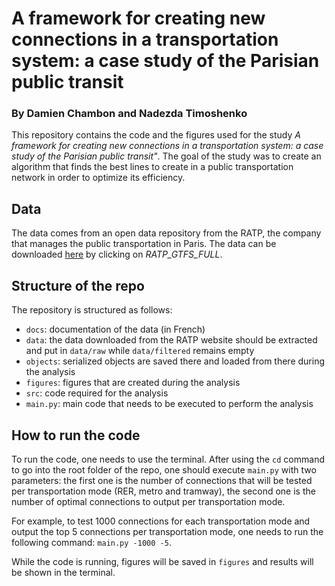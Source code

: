 # A framework for creating new connections in a transportation system: a case study of the Parisian public transit

### By Damien Chambon and Nadezda Timoshenko

This repository contains the code and the figures used for the study _A framework for creating new connections in a transportation system: a case study of the Parisian public transit"_. The goal of the study was to create an algorithm that finds the best lines to create in a public transportation network in order to optimize its efficiency.

## Data
The data comes from an open data repository from the RATP, the company that manages the public transportation in Paris. The data can be downloaded [here](https://data.ratp.fr/explore/dataset/offre-transport-de-la-ratp-format-gtfs/information/) by clicking on _RATP_GTFS_FULL_.

## Structure of the repo
The repository is structured as follows:

- `docs`: documentation of the data (in French)
- `data`: the data downloaded from the RATP website should be extracted and put in `data/raw` while `data/filtered` remains empty
- `objects`: serialized objects are saved there and loaded from there during the analysis
- `figures`: figures that are created during the analysis
- `src`: code required for the analysis
- `main.py`: main code that needs to be executed to perform the analysis

## How to run the code
To run the code, one needs to use the terminal. After using the `cd` command to go into the root folder of the repo, one should execute `main.py` with two parameters: the first one is the number of connections that will be tested per transportation mode (RER, metro and tramway), the second one is the number of optimal connections to output per transportation mode.

For example, to test 1000 connections for each transportation mode and output the top 5 connections per transportation mode, one needs to run the following command: `main.py -1000 -5`.

While the code is running, figures will be saved in `figures` and results will be shown in the terminal.
